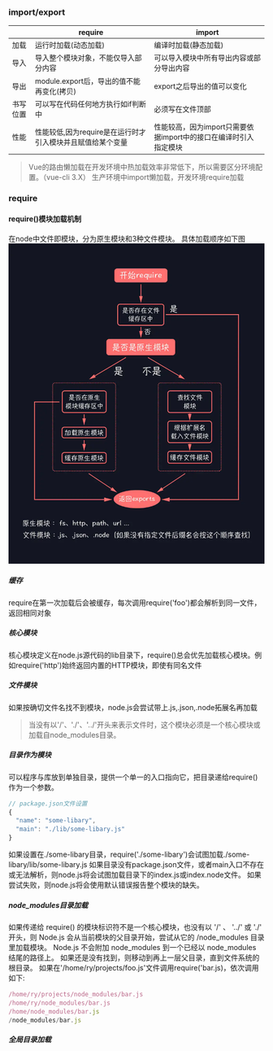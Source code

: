 ### import/export
||require|import|
|---|---|---|
|加载|运行时加载(动态加载)|编译时加载(静态加载)|
|导入|导入整个模块对象，不能仅导入部分内容|可以导入模块中所有导出内容或部分导出内容|
|导出|module.export后，导出的值不能再变化(拷贝)|export之后导出的值可以变化|
|书写位置|可以写在代码任何地方执行如if判断中|必须写在文件顶部|
|性能|性能较低,因为require是在运行时才引入模块并且赋值给某个变量|性能较高，因为import只需要依据import中的接口在编译时引入指定模块|

> Vue的路由懒加载在开发环境中热加载效率非常低下，所以需要区分环境配置。（vue-cli 3.X） 生产环境中import懒加载，开发环境require加载
### require
#### require()模块加载机制
在node中文件即模块，分为原生模块和3种文件模块。
具体加载顺序如下图
![require](./img/require.webp "require")
##### 缓存
require在第一次加载后会被缓存，每次调用require('foo')都会解析到同一文件，返回相同对象
##### 核心模块
核心模块定义在node.js源代码的lib目录下，require()总会优先加载核心模块。例如require('http')始终返回内置的HTTP模块，即使有同名文件
##### 文件模块
如果按确切文件名找不到模块，node.js会尝试带上.js,.json,.node拓展名再加载
> 当没有以'/'、'./'、'../'开头来表示文件时，这个模块必须是一个核心模块或加载自node_modules目录。

##### 目录作为模块
可以程序与库放到单独目录，提供一个单一的入口指向它，把目录递给require()作为一个参数。
```js
// package.json文件设置
{
  "name": "some-libary",
  "main": "./lib/some-libary.js"
}
```
如果设置在./some-libary目录，require('./some-libary')会试图加载./some-libary/lib/some-libary.js
如果目录没有package.json文件，或者main入口不存在或无法解析，则node.js将会试图加载目录下的index.js或index.node文件。
如果尝试失败，则node.js将会使用默认错误报告整个模块的缺失。
##### node_modules目录加载
如果传递给 require() 的模块标识符不是一个核心模块，也没有以 '/' 、 '../' 或 './' 开头，则 Node.js 会从当前模块的父目录开始，尝试从它的 /node_modules 目录里加载模块。 Node.js 不会附加 node_modules 到一个已经以 node_modules 结尾的路径上。
如果还是没有找到，则移动到再上一层父目录，直到文件系统的根目录。
如果在'/home/ry/projects/foo.js'文件调用require('bar.js)，依次调用如下:
```js
/home/ry/projects/node_modules/bar.js
/home/ry/node_modules/bar.js
/home/node_modules/bar.js
/node_modules/bar.js
```
##### 全局目录加载